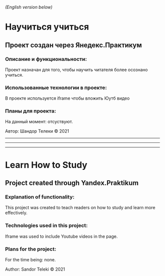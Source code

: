 _(English version below)_

# Научиться учиться

## Проект создан через Янедекс.Практикум


### Описание и функциональности:
Проект назначан для того, чтобы научить читателя более осознано учиться.


### Использованные технологии в проекте:
В проекте используется iframe чтобы вложить Юутб видео

### Планы для проекта:
На данный момент: отсуствуют.

Автор: Шандор Телеки
&copy; 2021



***
***
***


# Learn How to Study

## Project created through Yandex.Praktikum


### Explanation of functionality:
This project was created to teach readers on how to study and learn more effectively.

### Technologies used in this project:
Iframe was used to include Youtube videos in the page.

### Plans for the project:
For the time being: none.

Author: Sandor Teleki
&copy; 2021
